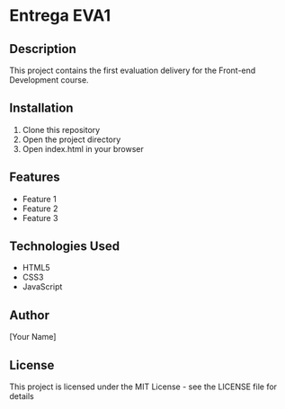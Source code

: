 # Entrega EVA1

## Description
This project contains the first evaluation delivery for the Front-end Development course.

## Installation
1. Clone this repository
2. Open the project directory
3. Open index.html in your browser

## Features
- Feature 1
- Feature 2
- Feature 3

## Technologies Used
- HTML5
- CSS3
- JavaScript

## Author
[Your Name]

## License
This project is licensed under the MIT License - see the LICENSE file for details